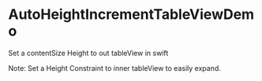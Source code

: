 # AutoHeightIncrementTableViewDemo
Set a contentSize Height to out tableView in swift


Note: Set a Height Constraint to inner tableView to easily  expand.
